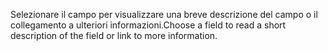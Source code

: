 <span data-ttu-id="cbe4d-101">Selezionare il campo per visualizzare una breve descrizione del campo o il collegamento a ulteriori informazioni.</span><span class="sxs-lookup"><span data-stu-id="cbe4d-101">Choose a field to read a short description of the field or link to more information.</span></span>
